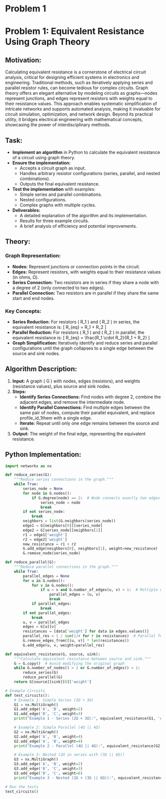 # Problem 1
# Problem 1: Equivalent Resistance Using Graph Theory

## Motivation:
Calculating equivalent resistance is a cornerstone of electrical circuit analysis, critical for designing efficient systems in electronics and engineering. Traditional methods, such as iteratively applying series and parallel resistor rules, can become tedious for complex circuits. Graph theory offers an elegant alternative by modeling circuits as graphs—nodes represent junctions, and edges represent resistors with weights equal to their resistance values. This approach enables systematic simplification of intricate networks and supports automated analysis, making it invaluable for circuit simulation, optimization, and network design. Beyond its practical utility, it bridges electrical engineering with mathematical concepts, showcasing the power of interdisciplinary methods.

## Task:
- **Implement an algorithm** in Python to calculate the equivalent resistance of a circuit using graph theory.
- **Ensure the implementation:**
  - Accepts a circuit graph as input.
  - Handles arbitrary resistor configurations (series, parallel, and nested combinations).
  - Outputs the final equivalent resistance.
- **Test the implementation** with examples:
  - Simple series and parallel combinations.
  - Nested configurations.
  - Complex graphs with multiple cycles.
- **Deliverables:**
  - A detailed explanation of the algorithm and its implementation.
  - Results for three example circuits.
  - A brief analysis of efficiency and potential improvements.

## Theory:

### Graph Representation:
- **Nodes:** Represent junctions or connection points in the circuit.
- **Edges:** Represent resistors, with weights equal to their resistance values (in ohms, Ω).
- **Series Connection:** Two resistors are in series if they share a node with a degree of 2 (only connected to two edges).
- **Parallel Connection:** Two resistors are in parallel if they share the same start and end nodes.

### Key Concepts:
- **Series Reduction:** For resistors \( R_1 \) and \( R_2 \) in series, the equivalent resistance is:
  \[
  R_{eq} = R_1 + R_2
  \]
- **Parallel Reduction:** For resistors \( R_1 \) and \( R_2 \) in parallel, the equivalent resistance is:
  \[
  R_{eq} = \frac{R_1 \cdot R_2}{R_1 + R_2}
  \]
- **Graph Simplification:** Iteratively identify and reduce series and parallel configurations until the graph collapses to a single edge between the source and sink nodes.

## Algorithm Description:
1. **Input:** A graph \( G \) with nodes, edges (resistors), and weights (resistance values), plus source and sink nodes.
2. **Steps:**
   - **Identify Series Connections:** Find nodes with degree 2, combine the adjacent edges, and remove the intermediate node.
   - **Identify Parallel Connections:** Find multiple edges between the same pair of nodes, compute their parallel equivalent, and replace profile_id_1them with a single edge.
   - **Iterate:** Repeat until only one edge remains between the source and sink.
3. **Output:** The weight of the final edge, representing the equivalent resistance.

## Python Implementation:

```python
import networkx as nx

def reduce_series(G):
    """Reduce series connections in the graph."""
    while True:
        series_node = None
        for node in G.nodes():
            if G.degree(node) == 2:  # Node connects exactly two edges
                series_node = node
                break
        if not series_node:
            break
        neighbors = list(G.neighbors(series_node))
        edge1 = G[neighbors[0]][series_node]
        edge2 = G[series_node][neighbors[1]]
        r1 = edge1['weight']
        r2 = edge2['weight']
        new_resistance = r1 + r2
        G.add_edge(neighbors[0], neighbors[1], weight=new_resistance)
        G.remove_node(series_node)

def reduce_parallel(G):
    """Reduce parallel connections in the graph."""
    while True:
        parallel_edges = None
        for u in G.nodes():
            for v in G.nodes():
                if u < v and G.number_of_edges(u, v) > 1:  # Multiple edges between u and v
                    parallel_edges = (u, v)
                    break
            if parallel_edges:
                break
        if not parallel_edges:
            break
        u, v = parallel_edges
        edges = G[u][v]
        resistances = [data['weight'] for data in edges.values()]
        parallel_res = 1 / sum(1/r for r in resistances)  # Parallel formula
        G.remove_edges_from([(u, v)] * len(resistances))
        G.add_edge(u, v, weight=parallel_res)

def equivalent_resistance(G, source, sink):
    """Calculate equivalent resistance between source and sink."""
    G = G.copy()  # Avoid modifying the original graph
    while G.number_of_nodes() > 2 or G.number_of_edges() > 1:
        reduce_series(G)
        reduce_parallel(G)
    return G[source][sink][0]['weight']

# Example Circuits
def test_circuits():
    # Example 1: Simple Series (2Ω + 3Ω)
    G1 = nx.MultiGraph()
    G1.add_edge('A', 'B', weight=2)
    G1.add_edge('B', 'C', weight=3)
    print("Example 1 - Series (2Ω + 3Ω):", equivalent_resistance(G1, 'A', 'C'), "Ω")

    # Example 2: Simple Parallel (4Ω || 4Ω)
    G2 = nx.MultiGraph()
    G2.add_edge('A', 'B', weight=4)
    G2.add_edge('A', 'B', weight=4)
    print("Example 2 - Parallel (4Ω || 4Ω):", equivalent_resistance(G2, 'A', 'B'), "Ω")

    # Example 3: Nested (2Ω in series with (3Ω || 6Ω))
    G3 = nx.MultiGraph()
    G3.add_edge('A', 'B', weight=2)
    G3.add_edge('B', 'C', weight=3)
    G3.add_edge('B', 'C', weight=6)
    print("Example 3 - Nested (2Ω + (3Ω || 6Ω)):", equivalent_resistance(G3, 'A', 'C'), "Ω")

# Run the tests
test_circuits()
